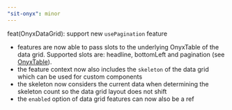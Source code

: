 ```yaml
---
"sit-onyx": minor
---
```


feat(OnyxDataGrid): support new `usePagination` feature

- features are now able to pass slots to the underlying OnyxTable of the data grid. Supported slots are: headline, bottomLeft and pagination (see [OnyxTable](https://storybook.onyx.schwarz/?path=/story/data-table--with-slots)).
- the feature context now also includes the `skeleton` of the data grid which can be used for custom components
- the skeleton now considers the current data when determining the skeleton count so the data grid layout does not shift
- the `enabled` option of data grid features can now also be a ref
